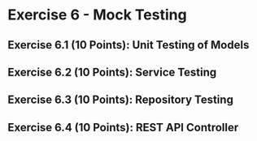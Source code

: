 # Exercise 6 - Mock Testing 

## Exercise 6.1 (10 Points): Unit Testing of Models

## Exercise 6.2 (10 Points): Service Testing

## Exercise 6.3 (10 Points): Repository Testing

## Exercise 6.4 (10 Points): REST API Controller